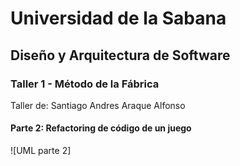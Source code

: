 # Universidad de la Sabana
## Diseño y Arquitectura de Software
### Taller 1 - Método de la Fábrica
Taller de: Santiago Andres Araque Alfonso
#### Parte 2: Refactoring de código de un juego
![UML parte 2]
